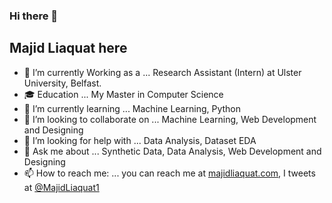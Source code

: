 ### Hi there 👋

## Majid Liaquat here

[comment]: <> (**majidliaquat/majidliaquat** is a ✨ _special_ ✨ repository because its `README.md` 'this file' appears on your GitHub profile.)

[comment]: <> (Here are some ideas to get you started:)

- 🔭 I’m currently Working as a ... Research Assistant (Intern) at Ulster University, Belfast.
- :mortar_board: Education ... My Master in Computer Science
- 🌱 I’m currently learning ... Machine Learning, Python
- 👯 I’m looking to collaborate on ... Machine Learning, Web Development and Designing
- 🤔 I’m looking for help with ... Data Analysis, Dataset EDA
- 💬 Ask me about ... Synthetic Data, Data Analysis, Web Development and Designing
- 📫 How to reach me: ... you can reach me at [majidliaquat.com](http://majidliaquat.com), I tweets at [@MajidLiaquat1](https://twitter.com/MajidLiaquat1)
